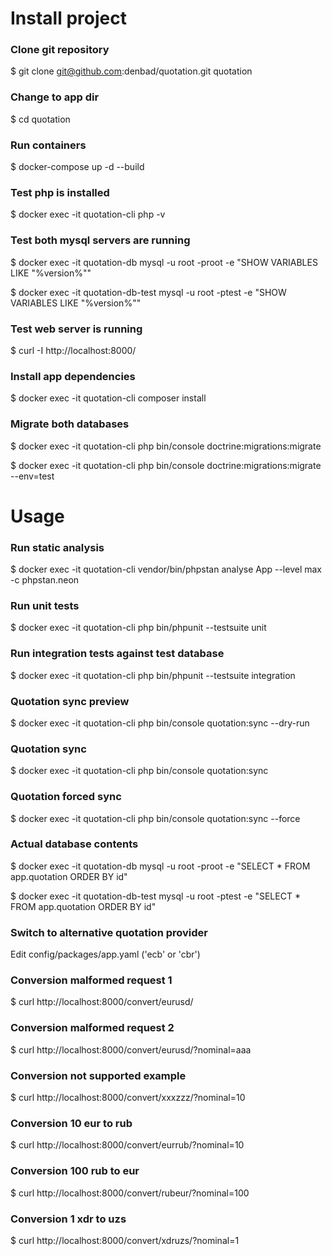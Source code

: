 # Install project

### Clone git repository
$ git clone git@github.com:denbad/quotation.git quotation

### Change to app dir
$ cd quotation

### Run containers
$ docker-compose up -d --build

### Test php is installed
$ docker exec -it quotation-cli php -v

### Test both mysql servers are running
$ docker exec -it quotation-db mysql -u root -proot -e "SHOW VARIABLES LIKE \"%version%\"" 

$ docker exec -it quotation-db-test mysql -u root -ptest -e "SHOW VARIABLES LIKE \"%version%\""

### Test web server is running
$ curl -I http://localhost:8000/

### Install app dependencies
$ docker exec -it quotation-cli composer install

### Migrate both databases
$ docker exec -it quotation-cli php bin/console doctrine:migrations:migrate

$ docker exec -it quotation-cli php bin/console doctrine:migrations:migrate --env=test

# Usage

### Run static analysis
$ docker exec -it quotation-cli vendor/bin/phpstan analyse App --level max -c phpstan.neon

### Run unit tests
$ docker exec -it quotation-cli php bin/phpunit --testsuite unit

### Run integration tests against test database
$ docker exec -it quotation-cli php bin/phpunit --testsuite integration

### Quotation sync preview
$ docker exec -it quotation-cli php bin/console quotation:sync --dry-run

### Quotation sync
$ docker exec -it quotation-cli php bin/console quotation:sync

### Quotation forced sync
$ docker exec -it quotation-cli php bin/console quotation:sync --force

### Actual database contents
$ docker exec -it quotation-db mysql -u root -proot -e "SELECT * FROM app.quotation ORDER BY id" 

$ docker exec -it quotation-db-test mysql -u root -ptest -e "SELECT * FROM app.quotation ORDER BY id"

### Switch to alternative quotation provider
Edit config/packages/app.yaml ('ecb' or 'cbr')

### Conversion malformed request 1
$ curl http://localhost:8000/convert/eurusd/

### Conversion malformed request 2
$ curl http://localhost:8000/convert/eurusd/?nominal=aaa

### Conversion not supported example
$ curl http://localhost:8000/convert/xxxzzz/?nominal=10

### Conversion 10 eur to rub
$ curl http://localhost:8000/convert/eurrub/?nominal=10

### Conversion 100 rub to eur
$ curl http://localhost:8000/convert/rubeur/?nominal=100

### Conversion 1 xdr to uzs
$ curl http://localhost:8000/convert/xdruzs/?nominal=1


